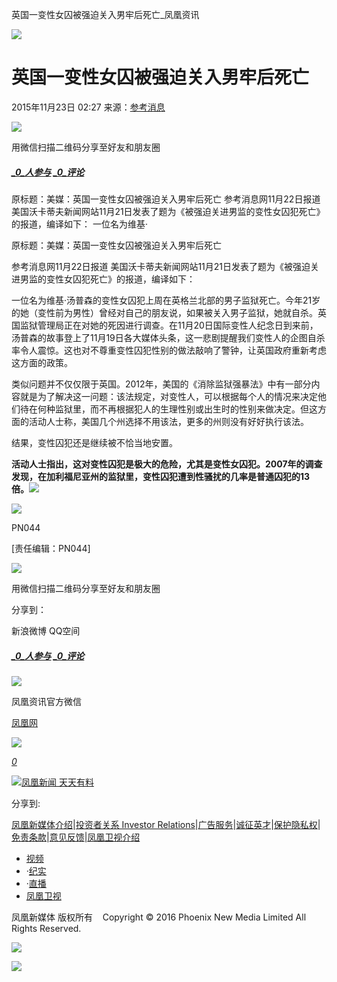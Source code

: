 英国一变性女囚被强迫关入男牢后死亡\_凤凰资讯

![](https://dolphin.deliver.ifeng.com/c?z=ifeng&la=0&si=2&ci=23&cg=22&c=29&or=232&l=728&bg=728&b=726&u=https://y0.ifengimg.com/34c4a1d78882290c/2012/0528/1x1.gif)

# 英国一变性女囚被强迫关入男牢后死亡

2015年11月23日 02:27 来源：[参考消息](http://www.cankaoxiaoxi.com/world/20151122/1004476.shtml)

![](http://h2.ifengimg.com/0f56ee67a4c375c2/2013/1106/indeccode.png)

用微信扫描二维码分享至好友和朋友圈

##### [_0_人参与](http://gentie.ifeng.com/view.html?docUrl=http%3A%2F%2Fnews.ifeng.com%2Fa%2F20151123%2F46346030_0.shtml&docName=%E8%8B%B1%E5%9B%BD%E4%B8%80%E5%8F%98%E6%80%A7%E5%A5%B3%E5%9B%9A%E8%A2%AB%E5%BC%BA%E8%BF%AB%E5%85%B3%E5%85%A5%E7%94%B7%E7%89%A2%E5%90%8E%E6%AD%BB%E4%BA%A1&skey=81374a&pcUrl=http%3A%2F%2Fnews.ifeng.com%2Fa%2F20151123%2F46346030_0.shtml) [_0_评论](http://gentie.ifeng.com/view.html?docUrl=http%3A%2F%2Fnews.ifeng.com%2Fa%2F20151123%2F46346030_0.shtml&docName=%E8%8B%B1%E5%9B%BD%E4%B8%80%E5%8F%98%E6%80%A7%E5%A5%B3%E5%9B%9A%E8%A2%AB%E5%BC%BA%E8%BF%AB%E5%85%B3%E5%85%A5%E7%94%B7%E7%89%A2%E5%90%8E%E6%AD%BB%E4%BA%A1&skey=81374a&pcUrl=http%3A%2F%2Fnews.ifeng.com%2Fa%2F20151123%2F46346030_0.shtml)

原标题：美媒：英国一变性女囚被强迫关入男牢后死亡 参考消息网11月22日报道美国沃卡蒂夫新闻网站11月21日发表了题为《被强迫关进男监的变性女囚犯死亡》的报道，编译如下： 一位名为维基·

原标题：美媒：英国一变性女囚被强迫关入男牢后死亡

参考消息网11月22日报道 美国沃卡蒂夫新闻网站11月21日发表了题为《被强迫关进男监的变性女囚犯死亡》的报道，编译如下：

一位名为维基·汤普森的变性女囚犯上周在英格兰北部的男子监狱死亡。今年21岁的她（变性前为男性）曾经对自己的朋友说，如果被关入男子监狱，她就自杀。英国监狱管理局正在对她的死因进行调查。在11月20日国际变性人纪念日到来前，汤普森的故事登上了11月19日各大媒体头条，这一悲剧提醒我们变性人的企图自杀率令人震惊。这也对不尊重变性囚犯性别的做法敲响了警钟，让英国政府重新考虑这方面的政策。

类似问题并不仅仅限于英国。2012年，美国的《消除监狱强暴法》中有一部分内容就是为了解决这一问题：该法规定，对变性人，可以根据每个人的情况来决定他们待在何种监狱里，而不再根据犯人的生理性别或出生时的性别来做决定。但这方面的活动人士称，美国几个州选择不用该法，更多的州则没有好好执行该法。

结果，变性囚犯还是继续被不恰当地安置。

**活动人士指出，这对变性囚犯是极大的危险，尤其是变性女囚犯。2007年的调查发现，在加利福尼亚州的监狱里，变性囚犯遭到性骚扰的几率是普通囚犯的13倍。**[![](http://y2.ifengimg.com/a/2015/0708/icon_logo.gif)](http://www.ifeng.com/)

![](http://y3.ifengimg.com/a/2015/1118/detailQrcode.jpg)

PN044

\[责任编辑：PN044\]

![](http://h2.ifengimg.com/0f56ee67a4c375c2/2013/1106/indeccode.png)

用微信扫描二维码分享至好友和朋友圈

分享到：

新浪微博 QQ空间

##### [_0_人参与](http://gentie.ifeng.com/view.html?docUrl=http%3A%2F%2Fnews.ifeng.com%2Fa%2F20151123%2F46346030_0.shtml&docName=%E8%8B%B1%E5%9B%BD%E4%B8%80%E5%8F%98%E6%80%A7%E5%A5%B3%E5%9B%9A%E8%A2%AB%E5%BC%BA%E8%BF%AB%E5%85%B3%E5%85%A5%E7%94%B7%E7%89%A2%E5%90%8E%E6%AD%BB%E4%BA%A1&skey=81374a&pcUrl=http%3A%2F%2Fnews.ifeng.com%2Fa%2F20151123%2F46346030_0.shtml) [_0_评论](http://gentie.ifeng.com/view.html?docUrl=http%3A%2F%2Fnews.ifeng.com%2Fa%2F20151123%2F46346030_0.shtml&docName=%E8%8B%B1%E5%9B%BD%E4%B8%80%E5%8F%98%E6%80%A7%E5%A5%B3%E5%9B%9A%E8%A2%AB%E5%BC%BA%E8%BF%AB%E5%85%B3%E5%85%A5%E7%94%B7%E7%89%A2%E5%90%8E%E6%AD%BB%E4%BA%A1&skey=81374a&pcUrl=http%3A%2F%2Fnews.ifeng.com%2Fa%2F20151123%2F46346030_0.shtml)

![](http://d.ifengimg.com/w80_h80_nocache/y0.ifengimg.com/e01ed39fc2da5d4a/2013/1107/00092ec33d1b6502592a18584daddf3e.jpg)

凤凰资讯官方微信

[凤凰网](http://weibo.com/phoenixnewmedia "凤凰网")

![](http://y2.ifengimg.com/ifengimcp/pic/20150902/3677f2773fd79f12b079_size1_w35_h15.png)

[_0_](javascript:void\(0\);)

[![凤凰新闻 天天有料](//y3.ifengimg.com/a/2015/0130/b3e486531275e3b.JPG)](http://api.3g.ifeng.com/ifengtg?adid=11345)

分享到:

[凤凰新媒体介绍](http://www.ifeng.com/corp/about/intro/)|[投资者关系 Investor Relations](http://ir.ifeng.com/)|[广告服务](http://biz.ifeng.com/)|[诚征英才](http://career.ifeng.com/)|[保护隐私权](http://www.ifeng.com/corp/privacy/)|[免责条款](http://www.ifeng.com/corp/exemption/)|[意见反馈](http://help.ifeng.com/)|[凤凰卫视介绍](http://phtv.ifeng.com/intro/)

-   [视频](http://v.ifeng.com/ "视频")
-   ·[纪实](http://v.ifeng.com/documentary/index.shtml "纪实")
-   ·[直播](http://v.ifeng.com/live/ "直播")
-   [凤凰卫视](http://phtv.ifeng.com/ "凤凰卫视")

凤凰新媒体 版权所有    Copyright © 2016 Phoenix New Media Limited All Rights Reserved.

![](http://ifeng.wrating.com/a.gif?a=192ebd1ce83&t=&i=-4c32bf18.192ebd1ce8e.0.609b45a608e3a&b=https%3A//news.ifeng.com/a/20151123/46346030_0.shtml&c=860010-2063990101&s=800x600x24&l=en-us&z=0&j=0&f=-&ut=30&n=&js=&ck=1)

![](http://ifeng.wrating.com/a.gif?a=&c=860010-2063990101)